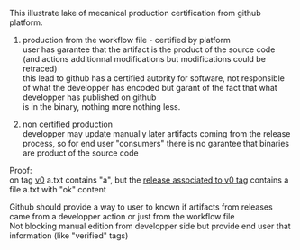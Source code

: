 This illustrate lake of mecanical production certification from github platform.  

1. production from the workflow file - certified by platform  
  user has garantee that the artifact is the product of the source code (and actions additionnal modifications but modifications could be retraced)  
  this lead to github has a certified autority for software, not responsible of what the developper has encoded but garant of the fact that what developper has published on github  
  is in the binary, nothing more nothing less.  

2. non certified production  
  developper may update manually later artifacts coming from the release process, so for end user "consumers" there is no garantee that binaries are product of the source code  


Proof:  
  on tag [v0](https://github.com/research11111/mecanicalProduction/tree/v0) a.txt contains "a", but the [release associated to v0 tag](https://github.com/research11111/mecanicalProduction/releases/tag/v0) contains a file a.txt with "ok" content

Github should provide a way to user to known if artifacts from releases came from a developper action or just from the workflow file  
Not blocking manual edition from developper side but provide end user that information (like "verified" tags)   


